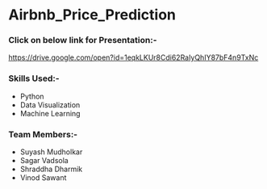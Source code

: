 # Airbnb_Price_Prediction

### Click on below link for Presentation:-

https://drive.google.com/open?id=1eqkLKUr8Cdi62RaIyQhIY87bF4n9TxNc

### Skills Used:-

* Python
* Data Visualization
* Machine Learning

### Team Members:-

* Suyash Mudholkar
* Sagar Vadsola
* Shraddha Dharmik
* Vinod Sawant


